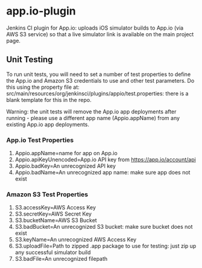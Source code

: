 app.io-plugin
=============

Jenkins CI plugin for App.io: uploads iOS simulator builds to App.io (via AWS S3 service) so that a live simulator link is available on the main project page.

## Unit Testing
To run unit tests, you will need to set a number of test properties to define the App.io and Amazon S3 credentials to use and other test parameters.  Do this using the property file at: src/main/resources/org/jenkinsci/plugins/appio/test.properties: there is a blank template for this in the repo.

Warning: the unit tests will remove the App.io app deployments after running - please use a different app name (Appio.appName) from any existing App.io app deployments.

### App.io Test Properties
1. Appio.appName=name for app on App.io
2. Appio.apiKeyUnencoded=App.io API key from https://app.io/account/api
3. Appio.badKey=An unrecognized API key
4. Appio.badName=An unrecognized app name: make sure app does not exist

### Amazon S3 Test Properties 
1. S3.accessKey=AWS Access Key
2. S3.secretKey=AWS Secret Key
3. S3.bucketName=AWS S3 Bucket
4. S3.badBucket=An unrecognized S3 bucket: make sure bucket does not exist
5. S3.keyName=An unrecognized AWS Access Key
6. S3.uploadFile=Path to zipped .app package to use for testing: just zip up any successful simulator build
7. S3.badFile=An unrecognized filepath



